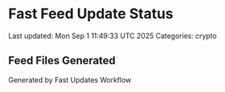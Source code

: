 # Fast Feed Update Status
Last updated: Mon Sep  1 11:49:33 UTC 2025
Categories: crypto

## Feed Files Generated

Generated by Fast Updates Workflow
